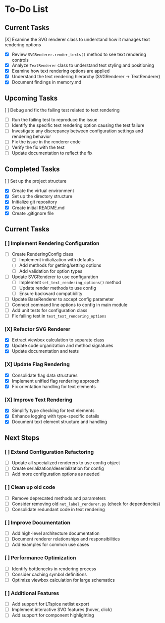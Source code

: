 # To-Do List

## Current Tasks

[X] Examine the SVG renderer class to understand how it manages text rendering options
  - [X] Review `SVGRenderer.render_texts()` method to see text rendering controls
  - [X] Analyze `TextRenderer` class to understand text styling and positioning
  - [X] Examine how text rendering options are applied
  - [X] Understand the text rendering hierarchy (SVGRenderer -> TextRenderer)
  - [X] Document findings in memory.md

## Upcoming Tasks

[ ] Debug and fix the failing test related to text rendering
  - [ ] Run the failing test to reproduce the issue
  - [ ] Identify the specific text rendering option causing the test failure
  - [ ] Investigate any discrepancy between configuration settings and rendering behavior
  - [ ] Fix the issue in the renderer code
  - [ ] Verify the fix with the test
  - [ ] Update documentation to reflect the fix

## Completed Tasks

[ ] Set up the project structure
  - [X] Create the virtual environment
  - [X] Set up the directory structure
  - [X] Initialize git repository
  - [X] Create initial README.md
  - [X] Create .gitignore file

## Current Tasks

### [ ] Implement Rendering Configuration
- [ ] Create RenderingConfig class
  - [ ] Implement initialization with defaults
  - [ ] Add methods for getting/setting options
  - [ ] Add validation for option types
- [ ] Update SVGRenderer to use configuration
  - [ ] Implement `set_text_rendering_options()` method
  - [ ] Update render methods to use config
  - [ ] Ensure backward compatibility
- [ ] Update BaseRenderer to accept config parameter
- [ ] Connect command line options to config in main module
- [ ] Add unit tests for configuration class
- [ ] Fix failing test in `test_text_rendering_options`

### [X] Refactor SVG Renderer
- [X] Extract viewbox calculation to separate class
- [X] Update code organization and method signatures
- [X] Update documentation and tests

### [X] Update Flag Rendering
- [X] Consolidate flag data structures
- [X] Implement unified flag rendering approach
- [X] Fix orientation handling for text elements

### [X] Improve Text Rendering
- [X] Simplify type checking for text elements
- [X] Enhance logging with type-specific details
- [X] Document text element structure and handling

## Next Steps

### [ ] Extend Configuration Refactoring
- [ ] Update all specialized renderers to use config object
- [ ] Create serialization/deserialization for config
- [ ] Add more configuration options as needed

### [ ] Clean up old code
- [ ] Remove deprecated methods and parameters
- [ ] Consider removing old `net_label_renderer.py` (check for dependencies)
- [ ] Consolidate redundant code in text rendering

### [ ] Improve Documentation
- [ ] Add high-level architecture documentation
- [ ] Document renderer relationships and responsibilities
- [ ] Add examples for common use cases

### [ ] Performance Optimization
- [ ] Identify bottlenecks in rendering process
- [ ] Consider caching symbol definitions
- [ ] Optimize viewbox calculation for large schematics

### [ ] Additional Features
- [ ] Add support for LTspice netlist export
- [ ] Implement interactive SVG features (hover, click)
- [ ] Add support for component highlighting
